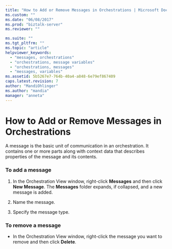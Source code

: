 ```yaml
---
title: "How to Add or Remove Messages in Orchestrations | Microsoft Docs"
ms.custom: ""
ms.date: "06/08/2017"
ms.prod: "biztalk-server"
ms.reviewer: ""

ms.suite: ""
ms.tgt_pltfrm: ""
ms.topic: "article"
helpviewer_keywords: 
  - "messages, orchestrations"
  - "orchestrations, message variables"
  - "orchestrations, messages"
  - "messages, variables"
ms.assetid: 5b5267e7-764b-40a4-a848-6e79ef867409
caps.latest.revision: 7
author: "MandiOhlinger"
ms.author: "mandia"
manager: "anneta"
---
```

# How to Add or Remove Messages in Orchestrations
A message is the basic unit of communication in an orchestration. It contains one or more parts along with context data that describes properties of the message and its contents.  
  
### To add a message  
  
1.  In the Orchestration View window, right-click **Messages** and then click **New Message**. The **Messages** folder expands, if collapsed, and a new message is added.  
  
2.  Name the message.  
  
3.  Specify the message type.  
  
### To remove a message  
  
-   In the Orchestration View window, right-click the message you want to remove and then click **Delete**.
